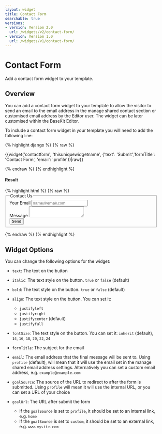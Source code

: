 ```yaml
---
layout: widget
title: Contact Form
searchable: true
versions:
- version: Version 2.0
  url: /widgets/v2/contact-form/
- version: Version 1.0
  url: /widgets/v1/contact-form/
---
```


# Contact Form

Add a contact form widget to your template.

## Overview

You can add a contact form widget to your template to allow the visitor to send an email to the email address in the manage shared contact section or customised email address by the Editor user. The widget can be later customised within the BaseKit Editor.

To include a contact form widget in your template you will need to add the following line:

{% highlight django %}
{% raw %}

  {{widget('contactform', 'thisuniquewidgetname', {'text': 'Submit','formTitle': 'Contact Form', 'email': 'profile'})|raw}}

{% endraw %}
{% endhighlight %}


<h4>Result</h4>
{% highlight html %}
{% raw %}

<div id="page-zones__main-widgets__ContactFormWidget" data-name="contactform" class="widget  widget--zone-widget">
  <div class="bk-contactform  contactform  widget__contactform">
    <form class="form  contactform__form">
      <fieldset class="fieldset  contactform__fieldset">
        <legend class="legend  contactform__legend">Contact Us</legend>
        <div class="form-body  contactform__form-body">
          <div class="form-group  contactform__form-group">
            <label class="label  label--email  contactform__label" for="page-zones__main-widgets__ContactFormWidget__input--email">Your Email</label>
            <input class="input  input--email  input--single-line  contactform__input js-email-input" id="page-zones__main-widgets__ContactFormWidget__input--email" name="page-zones__main-widgets__ContactFormWidget__input--email" placeholder="name@email.com" type="email" />
          </div>
          <div class="form-group  contactform__form-group">
            <label class="label  label--message  contactform__label" for="page-zones__main-widgets__ContactFormWidget__textarea--message">Message</label>
            <textarea class="textarea  textarea--message  contactform__textarea js-message-input" id="page-zones__main-widgets__ContactFormWidget__textarea--message" name="page-zones__main-widgets__ContactFormWidget__textarea--message"></textarea>
          </div>
          <div class="form-group  contactform__form-group">
            <input class="button  button--submit  contactform__input  " type="submit"  value="Send" />
          </div>
        </div>
      </fieldset>
    </form>
  </div>
</div>

{% endraw %}
{% endhighlight %}

## Widget Options

You can change the following options for the widget:

* ```text```: The text on the button

* ```italic```: The text style on the button. ```true``` or ```false``` (default)

* ```bold```: The text style on the button. ```true``` or ```false``` (default)

* ```align```: The text style on the button. You can set it: 

  * ```justifyleft```
  * ```justifyright```
  * ```justifycenter``` (default)
  * ```justifyfull```

* ```fontSize```: The text style on the button. You can set it: 
  ```inherit``` (default), ```14```, ```16```, ```18```, ```20```, ```22```, ```24```

* ```formTitle```: The subject for the email

* ```email```: The email address that the final message will be sent to. Using ```profile``` (default), will mean that it will use the email set in the manage shared email address settings. Alternatively you can set a custom email address, e.g. ```example@example.com```

* ```goalSource```: The source of the URL to redirect to after the form is submitted.
  Using ```profile``` will mean it will use the internal URL, or you can set a URL of your choice

* ```goalUrl```: The URL after submit the form

  * If the ```goalSource``` is set to ```profile```, it should be set to an internal link, e.g. ```home```
  * If the ```goalSource``` is set to ```custom```, it should be set to an external link, e.g. ```www.mysite.com```

